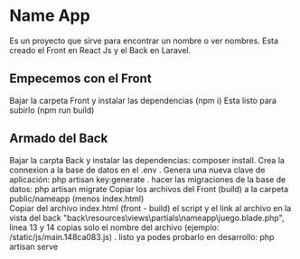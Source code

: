 # Name App
Es un proyecto que sirve para encontrar un nombre o ver nombres. Esta creado el Front en React Js y el Back en Laravel. 

## Empecemos con el Front

Bajar la carpeta Front y instalar las dependencias (npm i)
Esta listo para subirlo (npm run build)

## Armado del Back

Bajar la carpta Back y instalar las dependencias: composer install.
Crea la connexion a la base de datos en el .env .
Genera una nueva clave de aplicación: php artisan key:generate .
hacer las migraciones de la base de datos: php artisan migrate
Copiar los archivos del Front (build) a la carpeta public/nameapp (menos index.html)  
Copiar del archivo index.html (front - build) el script y el link al archivo en la vista del back "back\resources\views\partials\nameapp\juego.blade.php", linea 13 y 14 copias solo el nombre del archivo (ejemplo: /static/js/main.148ca083.js) .
listo ya podes probarlo en desarrollo: php artisan serve


